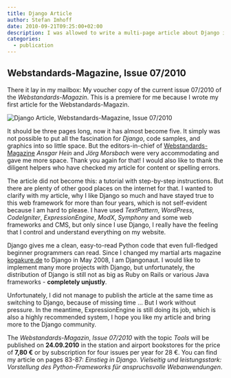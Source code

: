 ```yaml
---
title: Django Article
author: Stefan Imhoff
date: 2010-09-21T09:25:00+02:00
description: I was allowed to write a multi-page article about Django in Webstandards-Magazin. I wrote about what I appreciate about Django and why I use it.
categories:
  - publication
---
```


## Webstandards-Magazine, Issue 07/2010

There it lay in my mailbox: My voucher copy of the current issue 07/2010 of the _Webstandards-Magazin_. This is a premiere for me because I wrote my first article for the Webstandards-Magazin.

![Django Article, Webstandards-Magazine, Issue 07/2010](/assets/images/posts/webstandards-magazine-django.jpg)

It should be three pages long, now it has almost become five. It simply was not possible to put all the fascination for _Django_, code samples, and graphics into so little space. But the editors-in-chief of [Webstandards-Magazine](https://www.screengui.de/) _Ansgar Hein_ and _Jörg Morsbach_ were very accommodating and gave me more space. Thank you again for that! I would also like to thank the diligent helpers who have checked my article for content or spelling errors.

The article did not become this: a tutorial with step-by-step instructions. But there are plenty of other good places on the internet for that. I wanted to clarify with my article, why I like Django so much and have stayed true to this web framework for more than four years, which is not self-evident because I am hard to please. I have used _TextPattern_, _WordPress_, _CodeIgniter_, _ExpressionEngine_, _ModX_, _Symphony_ and some web frameworks and CMS, but only since I use Django, I really have the feeling that I control and understand everything on my website.

Django gives me a clean, easy-to-read Python code that even full-fledged beginner programmers can read. Since I changed my martial arts magazine [kogakure.de](https://www.kogakure.de/) to Django in May 2008, I am Djangonaut. I would like to implement many more projects with Django, but unfortunately, the distribution of Django is still not as big as Ruby on Rails or various Java frameworks - **completely unjustly**.

Unfortunately, I did not manage to publish the article at the same time as switching to Django, because of missing time … But I work without pressure. In the meantime, ExpressionEngine is still doing its job, which is also a highly recommended system, I hope you like my article and bring more to the Django community.

The _Webstandards-Magazin_, _Issue 07/2010_ with the topic _Tools_ will be published on **24.09.2010** in the station and airport bookstores for the price of **7,80 €** or by subscription for four issues per year for 28 €. You can find my article on pages 83-87: _Einstieg in Django. Vielseitig und leistungsstark: Vorstellung des Python-Frameworks für anspruchsvolle Webanwendungen_.
